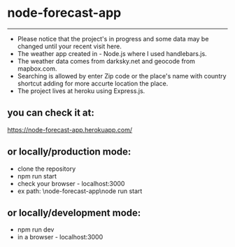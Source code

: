 # node-forecast-app
------------------

* Please notice that the project's in progress and some data may be changed until your recent visit here.
* The weather app created in - Node.js where I used handlebars.js.
* The weather data comes from darksky.net and geocode from mapbox.com.
* Searching is allowed by enter Zip code or the place's name with country shortcut adding for more accurte location the place.
* The project lives at heroku using Express.js.

you can check it at:
----------------------
https://node-forecast-app.herokuapp.com/

or locally/production mode: 
-----------------------
* clone the repository
* npm run start
* check your browser - localhost:3000
* ex path: \node-forecast-app\node run start

or locally/development mode:
----------------------
* npm run dev
* in a browser - localhost:3000
